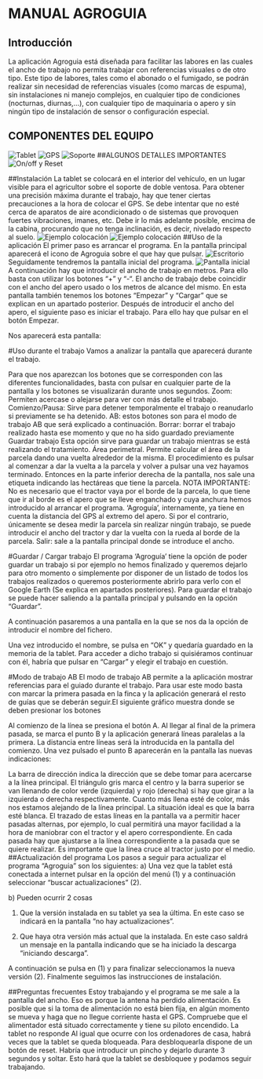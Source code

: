 MANUAL AGROGUIA
===============
## Introducción
La aplicación Agroguia está diseñada para facilitar las labores en las cuales el ancho de trabajo no permita trabajar con referencias visuales o de otro tipo. Este tipo de labores, tales como el abonado o el fumigado, se podrán realizar sin necesidad de referencias visuales (como marcas de espuma), sin instalaciones ni manejo complejos, en cualquier tipo de condiciones (nocturnas, diurnas,...), con cualquier tipo de maquinaria o apero y sin ningún tipo de instalación de sensor o configuración especial.
## COMPONENTES DEL EQUIPO
![Tablet](C:\Users\Laura\Documents\GitHub\user_manual\images\tablet.png "Tablet")
![GPS](C:\Users\Laura\Documents\GitHub\user_manual\images\gps.png "GPS")
![Soporte](C:\Users\Laura\Documents\GitHub\user_manual\images\soporte.png "Soporte")
##ALGUNOS DETALLES IMPORTANTES
![On/off y Reset](C:\Users\Laura\Documents\GitHub\user_manual\images\on_off_reset.png "On/off y Reset")

##Instalación
La tablet se colocará en el interior del vehículo, en un lugar visible para el agricultor sobre el soporte de doble ventosa. 
Para obtener una precisión máxima durante el trabajo, hay que tener ciertas precauciones a la hora de colocar el GPS. Se debe intentar que no esté cerca de aparatos de aire acondicionado o de sistemas que provoquen fuertes vibraciones, imanes, etc.  Debe ir lo más adelante posible, encima de la cabina, procurando que no tenga inclinación, es decir, nivelado respecto al suelo.
![Ejemplo colocación](C:\Users\Laura\Documents\GitHub\user_manual\images\place_gps.png "Ejemplo colocación GPS")
![Ejemplo colocación](C:\Users\Laura\Documents\GitHub\user_manual\images\place_gps2.png "Ejemplo colocación GPS")
##Uso de la aplicación
El primer paso es arrancar el programa. En la pantalla principal aparecerá el icono de Agroguia sobre el que hay que pulsar.
![Escritorio](C:\Users\Laura\Documents\GitHub\user_manual\images\desktop.png "Escritorio")
Seguidamente tendremos la pantalla inicial del programa.
![Pantalla inicial](C:\Users\Laura\Documents\GitHub\user_manual\images\main.png "Pantalla inicial")
A continuación hay que introducir el ancho de trabajo en metros. Para ello basta con utilizar los botones “+” y “-“. El ancho de trabajo debe coincidir con el ancho del apero usado o los metros de alcance del mismo.
En esta pantalla también tenemos los botones “Empezar” y “Cargar” que se explican en un apartado posterior.
Después de introducir el ancho del apero, el siguiente paso es iniciar el trabajo. Para ello hay que pulsar en el botón Empezar. 

Nos aparecerá esta pantalla:


#Uso durante el trabajo
Vamos a analizar la pantalla que aparecerá durante el trabajo.

Para que nos aparezcan los botones que se corresponden con las diferentes funcionalidades, basta con pulsar en cualquier parte de la pantalla y los botones se visualizarán durante unos segundos.
Zoom:  Permiten acercase o alejarse  para ver con más detalle el trabajo.
Comienzo/Pausa: Sirve para detener temporalmente el trabajo o reanudarlo si previamente se ha detenido. 
AB: estos botones son para el modo de trabajo AB que será explicado a continuación.
Borrar: borrar el trabajo realizado hasta ese momento y que no ha sido guardado previamente
Guardar trabajo  Esta opción sirve para guardar un trabajo mientras se está realizando el tratamiento.
Área perimetral. Permite calcular el área de la parcela dando una vuelta alrededor de la misma. El procedimiento es pulsar al comenzar a dar la vuelta a la parcela y volver a pulsar una vez hayamos terminado. Entonces en la parte inferior derecha de la pantalla, nos sale una etiqueta indicando las hectáreas que tiene la parcela.
NOTA IMPORTANTE: No es necesario que el tractor vaya por el borde de la parcela, lo que tiene que ir al borde es el apero que se lleve enganchado y cuya anchura hemos introducido al arrancar el programa. ‘Agroguía’, internamente, ya tiene en cuenta la distancia del GPS al extremo del apero. Si por el contrario, únicamente se desea medir la parcela sin realizar ningún trabajo, se puede introducir el ancho del tractor y dar la vuelta con la rueda al borde de la parcela.
Salir: sale a la pantalla principal donde se introduce el ancho.

#Guardar / Cargar trabajo
El programa ‘Agroguía’ tiene la opción de poder guardar un trabajo si por ejemplo no hemos finalizado y queremos dejarlo para otro momento o simplemente por disponer de un listado de todos los trabajos realizados o queremos posteriormente abrirlo para verlo con el Google Earth (Se explica en apartados posteriores).
Para guardar el trabajo se puede hacer saliendo a la pantalla principal y pulsando en la opción “Guardar”.



A continuación pasaremos a una pantalla en la que se nos da la opción de introducir el nombre del fichero.

Una vez introducido el nombre, se pulsa en “OK” y quedaría guardado en la memoria de la tablet.
Para acceder a dicho trabajo si quisiéramos continuar con él, habría que pulsar en “Cargar” y elegir el trabajo en cuestión.


#Modo de trabajo AB
El modo de trabajo AB permite a la aplicación mostrar referencias para el guiado durante el trabajo. Para usar este modo basta con marcar la primera pasada en la finca y la aplicación generará el resto de guías que se deberán seguir.El siguiente gráfico muestra donde se deben presionar los botones

Al comienzo de la línea se presiona el botón A. Al llegar al final de la primera pasada, se marca el punto B y la aplicación generará líneas paralelas a la primera. La distancia entre líneas será la introducida en la pantalla del comienzo. Una vez pulsado el punto B aparecerán en la pantalla las nuevas indicaciones:


La barra de dirección indica la dirección que se debe tomar para acercarse a la línea principal. El triángulo gris marca el centro y la barra superior se van llenando de color verde (izquierda) y rojo (derecha) si hay que girar a la izquierda o derecha respectivamente. Cuanto más llena esté de color, más nos estamos alejando de la línea principal. La situación ideal es que la barra esté blanca. 
El trazado de estas líneas en la pantalla va a permitir hacer pasadas alternas, por ejemplo, lo cual permitirá una mayor facilidad a la hora de maniobrar con el tractor y el apero correspondiente. En cada pasada hay que ajustarse a la línea correspondiente a la pasada que se quiere realizar. Es importante que la línea cruce al tractor justo por el medio.
##Actualización del programa
Los pasos a seguir para actualizar el programa “Agroguia” son los siguientes:
a) Una vez que la tablet está conectada a internet pulsar en la opción del menú (1) y a continuación seleccionar “buscar actualizaciones” (2).



b) Pueden ocurrir 2 cosas
1. Que la versión instalada en su tablet ya sea la última. En este caso se indicará en la pantalla “no hay actualizaciones”.



2. Que haya otra versión más actual que la instalada. En este caso saldrá un mensaje en la pantalla indicando que se ha iniciado la descarga “iniciando descarga”. 



A continuación se pulsa en (1) y para finalizar seleccionamos la nueva versión (2). Finalmente seguimos las instrucciones de instalación.



##Preguntas frecuentes
Estoy trabajando y el programa se me sale a la pantalla del ancho.
Eso es porque la antena ha perdido alimentación. Es posible que si la toma de alimentación no está bien fija, en algún momento se mueva y haga que no llegue corriente hasta el GPS. Compruebe que el alimentador está situado correctamente y tiene su piloto encendido.
La tablet no responde
Al igual que ocurre con los ordenadores de casa, habrá veces que la tablet se queda bloqueada. Para desbloquearla dispone de un botón de reset. Habría que introducir un pincho y dejarlo durante 3 segundos y soltar. Esto hará que la tablet se desbloquee y podamos seguir trabajando.
